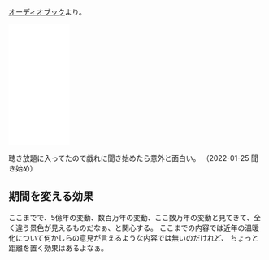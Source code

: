 [オーディオブック](%E3%82%AA%E3%83%BC%E3%83%87%E3%82%A3%E3%82%AA%E3%83%96%E3%83%83%E3%82%AF.md)より。

<iframe style="width:120px;height:240px;" marginwidth="0" marginheight="0" scrolling="no" frameborder="0" src="//rcm-fe.amazon-adsystem.com/e/cm?lt1=_blank&bc1=000000&IS2=1&bg1=FFFFFF&fc1=000000&lc1=0000FF&t=karino203-22&language=en_US&o=9&p=8&l=as4&m=amazon&f=ifr&ref=as_ss_li_til&asins=B06X6H7RPS&linkId=39eb2476c5ff2d48dd814c8dc80a7662"></iframe>

聴き放題に入ってたので戯れに聞き始めたら意外と面白い。 （2022-01-25 聞き始め）

## 期間を変える効果

ここまでで、5億年の変動、数百万年の変動、ここ数万年の変動と見てきて、全く違う景色が見えるものだなぁ、と関心する。
ここまでの内容では近年の温暖化について何かしらの意見が言えるような内容では無いのだけれど、
ちょっと距離を置く効果はあるよなぁ。
